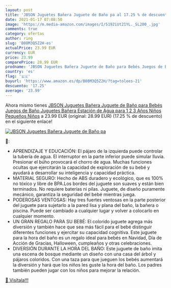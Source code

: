```yaml
---
layout: post
title: 'JBSON Juguetes Bañera Juguete de Baño pa al 17.25 % de descuento'
date: 2021-01-17 07:08:50
image: 'https://m.media-amazon.com/images/I/5192iUt21YL._SL200_.jpg'
comments: true
category: ofertas
author: ring
slug: 'B08M3Q5Z2H-es'
actualPrice: 23.99 EUR
currency: EUR
price: 23.99
comparePrice: 28.99 EUR
prodname: 'JBSON Juguetes Bañera Juguete de Baño para Bebés Juegos de Baño Juguetes Bañera Estación de Agua para 1 2 3 Años Niños Pequeños Niños'
country: 'es'
flag: '🇪🇸'
buyurl: 'https://www.amazon.es/dp/B08M3Q5Z2H/?tag=tolees-21'
descuento: '17.25'
average: '23.99'
---
```


Ahora mismo tienes [JBSON Juguetes Bañera Juguete de Baño para Bebés Juegos de Baño Juguetes Bañera Estación de Agua para 1 2 3 Años Niños Pequeños Niños](https://www.amazon.es/dp/B08M3Q5Z2H/?tag=tolees-21) a 23.99 EUR (original: 28.99 EUR) (17.25 %  de descuento) en el siguiente enlace!

[![JBSON Juguetes Bañera Juguete de Baño pa](https://m.media-amazon.com/images/I/5192iUt21YL._SL200_.jpg)](https://www.amazon.es/dp/B08M3Q5Z2H/?tag=tolees-21)

🔎:

- APRENDIZAJE Y EDUCACIÓN: El pájaro de la izquierda puede controlar la tubería de agua. El interruptor en la parte inferior puede simular lluvia. Presionar el búho provocará el chorro de agua. Muchas funciones ocultas que ejercitarán la capacidad de exploración de su bebé y ayudará a desarrollar su inteligencia y capacidad práctica.
- MATERIAL SEGURO: Hecho de ABS duradero y ecológico, que es 100% no tóxico y libre de BPA.Los bordes del juguete son suaves y están bien terminados. No requiere baterías ni pilas. Juguete, de diseño puramente mecánico, garantiza la seguridad del bebé mientras juega.
- PODEROSAS VENTOSAS: Hay tres fuertes ventosas en la parte posterior del juguete para sujetarlo a la pared lisa y plana del baño, la bañera o piscina. Puede ser cambiado a cualquier lugar y volver a colocarlo en cualquier momento.
- UN GRAN REGALO PARA SU BEBÉ: El colorido juguete agrega más diversión y también hace que sea más fácil para el bebé distinguir diferentes funciones y ejercitar su capacidad cognitiva. Este juguete para la hora del baño es un regalo ideal para bebés en Navidad, Día de Acción de Gracias, Halloween, cumpleaños y otras celebraciones.
- DIVERSIÓN DURANTE LA HORA DEL BAÑO: Este juguete de baño imita una escena de bosque mediante un diseño con una casa del árbol y pájaros coloridos. Con una taza para que jueguen los bebés aumentará la diversión y hará que los niños les guste la hora del baño. Los padres también pueden jugar con los niños para mejorar la relación.

[🛒 Visítala!!!](https://www.amazon.es/dp/B08M3Q5Z2H/?tag=tolees-21)
